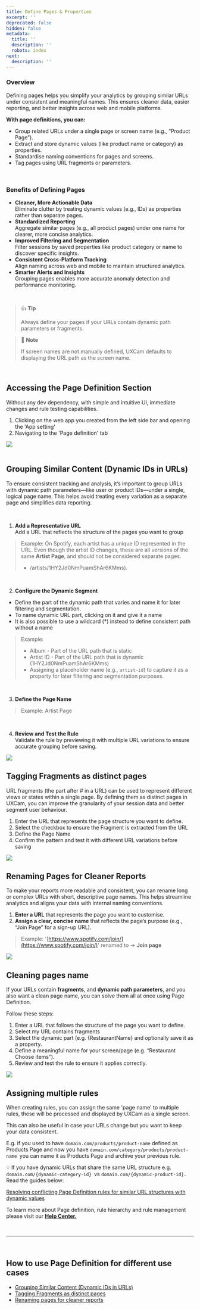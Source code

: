 ```yaml
---
title: Define Pages & Properties
excerpt: ''
deprecated: false
hidden: false
metadata:
  title: ''
  description: ''
  robots: index
next:
  description: ''
---
```

### Overview

Defining pages helps you simplify your analytics by grouping similar URLs under consistent and meaningful names. This ensures cleaner data, easier reporting, and better insights across web and mobile platforms.

**With page definitions, you can:**

* Group related URLs under a single page or screen name (e.g., “Product Page”).
* Extract and store dynamic values (like product name or category) as properties.
* Standardise naming conventions for pages and screens.
* Tag pages using URL fragments or parameters.

<br />

### Benefits of Defining Pages

* **Cleaner, More Actionable Data**\
  Eliminate clutter by treating dynamic values (e.g., IDs) as properties rather than separate pages.
* **Standardized Reporting**\
  Aggregate similar pages (e.g., all product pages) under one name for clearer, more concise analytics.
* **Improved Filtering and Segmentation**\
  Filter sessions by saved properties like product category or name to discover specific insights.
* **Consistent Cross-Platform Tracking**\
  Align naming across web and mobile to maintain structured analytics.
* **Smarter Alerts and Insights**\
  Grouping pages enables more accurate anomaly detection and performance monitoring.

<br />

> 👍 **Tip**
>
> Always define your pages if your URLs contain dynamic path parameters or fragments.

> 📘 **Note**
>
> If screen names are not manually defined, UXCam defaults to displaying the URL path as the screen name.

<br />

## **Accessing the Page Definition Section**

Without any dev dependency, with simple and intuitive UI, immediate changes and rule testing capabilities.

1. Clicking on the web app you created from the left side bar and opening the 'App setting'
2. Navigating to the 'Page definition' tab

<Image align="center" src="https://files.readme.io/c700417c7780aa316cd061043db4146dafc14ef012aa638c986f6bd5e626dbbf-Page-Defined.gif" />

<br />

<br />

## **Grouping Similar Content (Dynamic IDs in URLs)**

To ensure consistent tracking and analysis, it’s important to group URLs with dynamic path parameters—like user or product IDs—under a single, logical page name. This helps avoid treating every variation as a separate page and simplifies data reporting.

<br />

1. **Add a Representative URL**\
   Add a URL that reflects the structure of the pages you want to group

> Example: On Spotify, each artist has a unique ID represented in the URL. Even though the artist ID changes, these are all versions of the same **Artist Page**, and should not be considered separate pages.
>
> * /artists/1HY2Jd0NmPuamShAr6KMms).

<br />

2. **Configure the Dynamic Segment**

* Define the part of the dynamic path that varies and name it for later filtering and segmentation.
* To name dynamic URL part, clicking on it and give it a name
* It is also possible to use a wildcard (\*) instead to define consistent path without a name

> Example:
>
> * Album - Part of the URL path that is static
> * Artist ID - Part of the URL path that is dynamic (1HY2Jd0NmPuamShAr6KMms)
> * Assigning a placeholder name (e.g., `artist-id`) to capture it as a property for later filtering and segmentation purposes.

<br />

3. **Define the Page Name**

> Example: Artist Page

<br />

4. **Review and Test the Rule**\
   Validate the rule by previewing it with multiple URL variations to ensure accurate grouping before saving.

<Image align="center" src="https://files.readme.io/b0d59cf8b623ff685a5a420795fa1eddbc3ee7aee8e88313d09c452ef77bd490-Screenshot2025-03-04at08_07_35.png" />

<br />

## **Tagging Fragments as distinct pages**

URL fragments (the part after # in a URL) can be used to represent different views or states within a single page. By defining them as distinct pages in UXCam, you can improve the granularity of your session data and better segment user behaviour.

1. Enter the URL that represents the page structure you want to define.
2. Select the checkbox to ensure the Fragment is extracted from the URL
3. Define the Page Name
4. Confirm the pattern and test it with different URL variations before saving

<Image align="center" src="https://files.readme.io/85435ee8f436f4dbce978c491667d4a810dad88d3923d4934d0618d11d196ed1-Screenshot2025-03-04at08_15_47.png" />

<br />

## **Renaming Pages for Cleaner Reports**

To make your reports more readable and consistent, you can rename long or complex URLs with short, descriptive page names. This helps streamline analytics and aligns your data with internal naming conventions.

1. **Enter a URL** that represents the page you want to customise.
2. **Assign a clear, concise name** that reflects the page’s purpose (e.g., “Join Page” for a sign-up URL).

> Example: '[https://www.spotify.com/join/](https://www.spotify.com/join/)' renamed to -> **Join page**

<Image align="center" src="https://files.readme.io/2963d13b538a678b55a8fb52b91e3ce8014e40e7675ff99e47a17a0d98015743-Screenshot2B2025-03-042Bat2B08_11_01.png" />

<br />

## **Cleaning pages name**

If your URLs contain **fragments**, and **dynamic path parameters**, and you also want a clean page name, you can solve them all at once using Page Definition.

Follow these steps:

1. Enter a URL that follows the structure of the page you want to define.
2. Select my URL contains fragments
3. Select the dynamic part  (e.g. \{RestaurantName}  and optionally save it as a property.
4. Define a meaningful name for your screen/page  (e.g. “Restaurant Choose items”).
5. Review and test the rule to ensure it applies correctly.

<Image align="center" src="https://files.readme.io/59f2a79f3cb28eec613fe37424467694e93d248a99f9d8d7a878915220709964-Screenshot_2025-03-04_at_08.18.23.png" />

<br />

## **Assigning multiple rules**

When creating rules, you can assign the same 'page name' to multiple rules, these will be processed and displayed by UXCam as a single screen.

This can also be useful in case your URLs change but you want to keep your data consistent.

E.g. if you used to have `domain.com/products/product-name` defined as Products Page and now you have `domain.com/category/products/product-name `you can name it as Products Page and archive your previous rule.

💡 If you have dynamic URLs that share the same URL structure e.g. `domain.com/{dynamic-category-id} `vs `domain.com/{dynamic-product-id}.` Read the guides below:

[Resolving conflicting Page Definition rules for similar URL structures with dynamic values](https://help.uxcam.com/en/articles/11145060-resolving-conflicting-page-definition-rules-for-similar-url-structures-with-dynamic-values)

To learn more about Page definition, rule hierarchy and rule management please visit our **[Help Center.](https://help.uxcam.com/en/articles/10652702-define-pages-properties-to-simplify-data#h_bc701cd1b1)**

<br />

***

<br />

## How to use Page Definition for different use cases

* [Grouping Similar Content (Dynamic IDs in URLs)](https://help.uxcam.com/en/articles/10652702-define-pages-properties-to-simplify-data#h_11e7c1795b)
* [Tagging Fragments as distinct pages](https://help.uxcam.com/en/articles/10652702-define-pages-properties-to-simplify-data#h_924d5533fc)
* [Renaming pages for cleaner reports](https://help.uxcam.com/en/articles/10652702-define-pages-properties-to-simplify-data#h_3bf133bcdf)